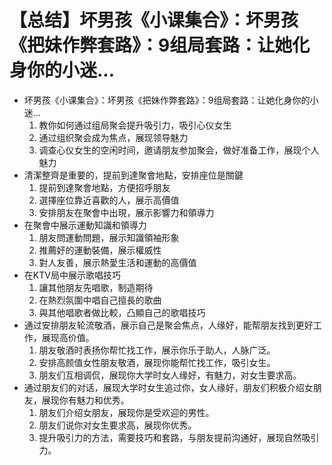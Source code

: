 # 【总结】坏男孩《小课集合》：坏男孩《把妹作弊套路》：9组局套路：让她化身你的小迷...

-   坏男孩《小课集合》：坏男孩《把妹作弊套路》：9组局套路：让她化身你的小迷...
    1.  教你如何通过组局聚会提升吸引力，吸引心仪女生
    2.  通过组织聚会成为焦点，展现领导魅力
    3.  调查心仪女生的空闲时间，邀请朋友参加聚会，做好准备工作，展现个人魅力
-   清潔整齊是重要的，提前到達聚會地點，安排座位是關鍵
    1.  提前到達聚會地點，方便招呼朋友
    2.  選擇座位靠近喜歡的人，展示高價值
    3.  安排朋友在聚會中出現，展示影響力和領導力
-   在聚會中展示運動知識和領導力
    1.  朋友問運動問題，展示知識領袖形象
    2.  推薦好的運動裝備，展示權威性
    3.  對人友善，展示熱愛生活和運動的高價值
-   在KTV局中展示歌唱技巧
    1.  讓其他朋友先唱歌，制造期待
    2.  在熱烈氛圍中唱自己擅長的歌曲
    3.  與其他唱歌者做比較，凸顯自己的歌唱技巧
-   通过安排朋友轮流敬酒，展示自己是聚会焦点，人缘好，能帮朋友找到更好工作，展现高价值。
    1.  朋友敬酒时表扬你帮忙找工作，展示你乐于助人，人脉广泛。
    2.  安排高颜值女性朋友敬酒，展现你能帮忙找工作，吸引女生。
    3.  朋友们互相调侃，展现你大学时女人缘好，有魅力，对女生要求高。
-   通过朋友们的对话，展现大学时女生追过你，女人缘好，朋友们积极介绍女朋友，展现你有魅力和优秀。
    1.  朋友们介绍女朋友，展现你是受欢迎的男性。
    2.  朋友们说你对女生要求高，展现你优秀。
    3.  提升吸引力的方法，需要技巧和套路，与朋友提前沟通好，展现自然吸引力。